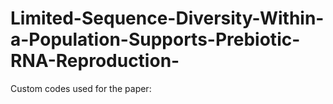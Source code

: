 # Limited-Sequence-Diversity-Within-a-Population-Supports-Prebiotic-RNA-Reproduction-
Custom codes used for the paper: 
